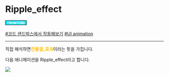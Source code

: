 # Ripple_effect

![Frontend](../../2TAT1C/Label_Frontend.png)

<a href="https://codesandbox.io/s/react-button-ripple-effect-z8rqw?from-embed">#코드 샌드박스에서 작동해보기</a>
<a href="https://material-ui.com/api/button-base/#props">#UI animation</a>

---

직접 해석하면<span style="color:#FFBF00; font-weight:bold;">잔물결_효과</span>이라는 뜻을 가집니다.

다음 애니메이션을 Ripple_effect라고 합니다.

<img src="https://user-images.githubusercontent.com/41575415/98444180-ae95ff00-2153-11eb-9836-1dfe4c620a21.png" />